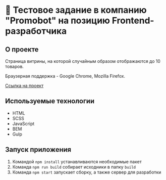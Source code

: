 # 🤖 Тестовое задание в компанию "Promobot" на позицию Frontend-разработчика

## О проекте
Страница витрины, на которой случайным образом отображаются до 10 товаров.

Браузерная поддержка - Google Chrome, Mozilla Firefox.

[Ссылка на проект](https://pavelnyukalo.github.io/promobot-test/build/)

## Используемые технологии
* HTML
* SCSS
* JavaScript
* BEM
* Gulp

## Запуск приложения
1. Командой `npm install` устанавливаются необходимые пакет
2. Команда `npm run build` собирает исходники в папку `build`
3. Команда `npm start` запускает сборку, а также сервер для разработки
